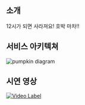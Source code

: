 ## 소개
12시가 되면 사라져요! 호박 마차!!
## 서비스 아키텍쳐
![pumpkin diagram](https://github.com/PumpkinCoach/.github/assets/58386334/e70252ba-e2e6-4ab8-b0bf-7ee01637b80f)
## 시연 영상
[![Video Label](http://img.youtube.com/vi/PgRE-HSBtQ0/0.jpg)](https://youtu.be/PgRE-HSBtQ0)
